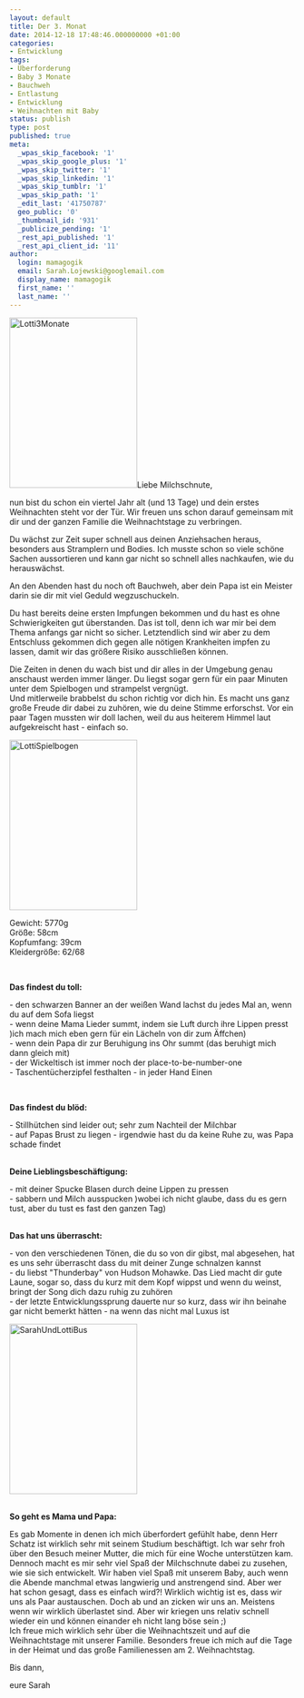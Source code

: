 ```yaml
---
layout: default
title: Der 3. Monat
date: 2014-12-18 17:48:46.000000000 +01:00
categories:
- Entwicklung
tags:
- Überforderung
- Baby 3 Monate
- Bauchweh
- Entlastung
- Entwicklung
- Weihnachten mit Baby
status: publish
type: post
published: true
meta:
  _wpas_skip_facebook: '1'
  _wpas_skip_google_plus: '1'
  _wpas_skip_twitter: '1'
  _wpas_skip_linkedin: '1'
  _wpas_skip_tumblr: '1'
  _wpas_skip_path: '1'
  _edit_last: '41750787'
  geo_public: '0'
  _thumbnail_id: '931'
  _publicize_pending: '1'
  _rest_api_published: '1'
  _rest_api_client_id: '11'
author:
  login: mamagogik
  email: Sarah.Lojewski@googlemail.com
  display_name: mamagogik
  first_name: ''
  last_name: ''
---
```

<p><a href="https://mamagogik.files.wordpress.com/2014/12/img_1109.jpg"><img class="aligncenter size-medium wp-image-930" src="../../images/img_1109.jpg" alt="Lotti3Monate" width="225" height="300" /></a>Liebe Milchschnute,</p>
<p>nun bist du schon ein viertel Jahr alt (und 13 Tage) und dein erstes Weihnachten steht vor der Tür. Wir freuen uns schon darauf gemeinsam mit dir und der ganzen Familie die Weihnachtstage zu verbringen.</p>
<p>Du wächst zur Zeit super schnell aus deinen Anziehsachen heraus, besonders aus Stramplern und Bodies. Ich musste schon so viele schöne Sachen aussortieren und kann gar nicht so schnell alles nachkaufen, wie du herauswächst.</p>
<p><!--more--></p>
<p>An den Abenden hast du noch oft Bauchweh, aber dein Papa ist ein Meister darin sie dir mit viel Geduld wegzuschuckeln.</p>
<p>Du hast bereits deine ersten Impfungen bekommen und du hast es ohne Schwierigkeiten gut überstanden. Das ist toll, denn ich war mir bei dem Thema anfangs gar nicht so sicher. Letztendlich sind wir aber zu dem Entschluss gekommen dich gegen alle nötigen Krankheiten impfen zu lassen, damit wir das größere Risiko ausschließen können.</p>
<p>Die Zeiten in denen du wach bist und dir alles in der Umgebung genau anschaust werden immer länger. Du liegst sogar gern für ein paar Minuten unter dem Spielbogen und strampelst vergnügt.<br />
Und mitlerweile brabbelst du schon richtig vor dich hin. Es macht uns ganz große Freude dir dabei zu zuhören, wie du deine Stimme erforschst. Vor ein paar Tagen mussten wir doll lachen, weil du aus heiterem Himmel laut aufgekreischt hast - einfach so.</p>
<p><a href="https://mamagogik.files.wordpress.com/2014/12/img_1046.jpg"><img class="aligncenter size-medium wp-image-929" src="../../images/img_1046.jpg" alt="LottiSpielbogen" width="225" height="300" /></a></p>
<p>Gewicht: 5770g<br />
Größe: 58cm<br />
Kopfumfang: 39cm<br />
Kleidergröße: 62/68</p>
<p>&nbsp;</p>
<p><strong>Das findest du toll:</strong></p>
<p>- den schwarzen Banner an der weißen Wand lachst du jedes Mal an, wenn du auf dem Sofa liegst<br />
- wenn deine Mama Lieder summt, indem sie Luft durch ihre Lippen presst )ich mach mich eben gern für ein Lächeln von dir zum Äffchen)<br />
- wenn dein Papa dir zur Beruhigung ins Ohr summt (das beruhigt mich dann gleich mit)<br />
- der Wickeltisch ist immer noch der place-to-be-number-one<br />
- Taschentücherzipfel festhalten - in jeder Hand Einen</p>
<p>&nbsp;</p>
<p><strong>Das findest du blöd:</strong></p>
<p>- Stillhütchen sind leider out; sehr zum Nachteil der Milchbar<br />
- auf Papas Brust zu liegen - irgendwie hast du da keine Ruhe zu, was Papa schade findet</p>
<p><strong><br />
Deine Lieblingsbeschäftigung:</strong></p>
<p>- mit deiner Spucke Blasen durch deine Lippen zu pressen<br />
- sabbern und Milch ausspucken )wobei ich nicht glaube, dass du es gern tust, aber du tust es fast den ganzen Tag)</p>
<p><strong><br />
Das hat uns überrascht:</strong></p>
<p>- von den verschiedenen Tönen, die du so von dir gibst, mal abgesehen, hat es uns sehr überrascht dass du mit deiner Zunge schnalzen kannst<br />
- du liebst "Thunderbay" von Hudson Mohawke. Das Lied macht dir gute Laune, sogar so, dass du kurz mit dem Kopf wippst und wenn du weinst, bringt der Song dich dazu ruhig zu zuhören<br />
- der letzte Entwicklungssprung dauerte nur so kurz, dass wir ihn beinahe gar nicht bemerkt hätten - na wenn das nicht mal Luxus ist</p>
<p><a href="https://mamagogik.files.wordpress.com/2014/12/img_0735.jpg"><img class="aligncenter size-medium wp-image-932" src="../../images/img_0735.jpg" alt="SarahUndLottiBus" width="225" height="300" /></a></p>
<p><strong><br />
So geht es Mama und Papa:</strong></p>
<p>Es gab Momente in denen ich mich überfordert gefühlt habe, denn Herr Schatz ist wirklich sehr mit seinem Studium beschäftigt. Ich war sehr froh über den Besuch meiner Mutter, die mich für eine Woche unterstützen kam. Dennoch macht es mir sehr viel Spaß der Milchschnute dabei zu zusehen, wie sie sich entwickelt. Wir haben viel Spaß mit unserem Baby, auch wenn die Abende manchmal etwas langwierig und anstrengend sind. Aber wer hat schon gesagt, dass es einfach wird?! Wirklich wichtig ist es, dass wir uns als Paar austauschen. Doch ab und an zicken wir uns an. Meistens wenn wir wirklich überlastet sind. Aber wir kriegen uns relativ schnell wieder ein und können einander eh nicht lang böse sein ;)<br />
Ich freue mich wirklich sehr über die Weihnachtszeit und auf die Weihnachtstage mit unserer Familie. Besonders freue ich mich auf die Tage in der Heimat und das große Familienessen am 2. Weihnachtstag.</p>
<p>Bis dann,</p>
<p>eure Sarah</p>

